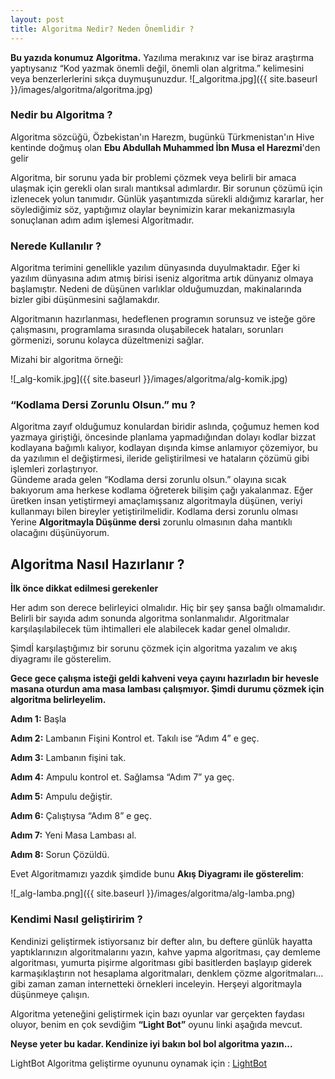 ```yaml
---
layout: post
title: Algoritma Nedir? Neden Önemlidir ?
---
```

<b>Bu yazıda konumuz Algoritma.</b>
Yazılıma merakınız var ise biraz araştırma yaptıysanız “Kod yazmak önemli değil, önemli olan algritma.” kelimesini veya benzerlerlerini sıkça duymuşunuzdur.
![_algoritma.jpg]({{ site.baseurl }}/images/algoritma/algoritma.jpg)

### Nedir bu Algoritma ?

Algoritma sözcüğü, Özbekistan'ın Harezm, bugünkü Türkmenistan'ın Hive kentinde doğmuş olan <b>Ebu Abdullah Muhammed İbn Musa el Harezmi</b>'den gelir

Algoritma, bir sorunu yada bir problemi çözmek veya belirli bir amaca ulaşmak için gerekli olan sıralı mantıksal adımlardır. Bir sorunun çözümü için izlenecek yolun tanımıdır. 
Günlük yaşantımızda sürekli  aldığımız kararlar, her söylediğimiz söz, yaptığımız olaylar beynimizin karar mekanizmasıyla sonuçlanan adım adım işlemesi Algoritmadır.

### Nerede Kullanılır ?

Algoritma terimini genellikle yazılım dünyasında duyulmaktadır. Eğer ki yazılım dünyasına adım atmış birisi iseniz algoritma artık dünyanız olmaya başlamıştır. Nedeni de düşünen varlıklar olduğumuzdan, makinalarında bizler gibi düşünmesini sağlamakdır. 

Algoritmanın hazırlanması, hedeflenen programın sorunsuz ve isteğe göre çalışmasını, programlama sırasında oluşabilecek hataları, sorunları görmenizi, sorunu kolayca düzeltmenizi sağlar.


Mizahi bir algoritma örneği:

![_alg-komik.jpg]({{ site.baseurl }}/images/algoritma/alg-komik.jpg)



### “Kodlama Dersi Zorunlu Olsun.” mu ?

Algoritma zayıf olduğumuz konulardan biridir aslında, çoğumuz hemen kod yazmaya giriştiği, öncesinde planlama yapmadığından dolayı kodlar bizzat kodlayana bağımlı kalıyor, kodlayan dışında kimse anlamıyor çözemiyor, bu da yazılımın el değiştirmesi, ileride geliştirilmesi ve hataların çözümü gibi işlemleri zorlaştırıyor.  
Gündeme arada gelen “Kodlama dersi zorunlu olsun.” olayına sıcak bakıyorum ama herkese kodlama öğreterek bilişim çağı yakalanmaz. Eğer üretken insan yetiştirmeyi amaçlamışsanız algoritmayla düşünen, veriyi kullanmayı bilen bireyler yetiştirilmelidir. Kodlama dersi zorunlu olması Yerine <b>Algoritmayla Düşünme dersi</b> zorunlu olmasının daha mantıklı olacağını düşünüyorum.


## Algoritma Nasıl Hazırlanır ?

<b>İlk önce dikkat edilmesi gerekenler </b>

Her adım son derece belirleyici olmalıdır. Hiç bir şey şansa bağlı olmamalıdır.
Belirli bir sayıda adım sonunda algoritma sonlanmalıdır.
Algoritmalar karşılaşılabilecek tüm ihtimalleri ele alabilecek kadar genel olmalıdır.



Şimdİ karşılaştığımız bir sorunu çözmek için algoritma yazalım ve akış diyagramı ile gösterelim.

<b>Gece gece çalışma isteği geldi kahveni veya çayını hazırladın bir hevesle masana oturdun ama masa lambası çalışmıyor. Şimdi durumu çözmek için algoritma belirleyelim.</b>


<b>Adım 1:</b> Başla

<b>Adım 2:</b> Lambanın Fişini Kontrol et. Takılı ise “Adım 4” e geç.

<b>Adım 3:</b> Lambanın fişini tak.

<b>Adım 4:</b> Ampulu kontrol et. Sağlamsa “Adım 7” ya geç.

<b>Adım 5:</b> Ampulu değiştir.

<b>Adım 6:</b> Çalıştıysa “Adım 8” e geç.

<b>Adım 7:</b> Yeni Masa Lambası al.

<b>Adım 8:</b> Sorun Çözüldü.


Evet Algoritmamızı yazdık şimdide bunu <b>Akış Diyagramı ile gösterelim</b>:

![_alg-lamba.png]({{ site.baseurl }}/images/algoritma/alg-lamba.png)


### Kendimi Nasıl geliştiririm ?

Kendinizi geliştirmek istiyorsanız bir defter alın, bu deftere günlük hayatta yaptıklarınızın algoritmalarını yazın, kahve yapma algoritması, çay demleme algoritması, yumurta pişirme algoritması gibi basitlerden başlayıp giderek karmaşıklaştırın not hesaplama algoritmaları, denklem  çözme algoritmaları... gibi zaman zaman internetteki örnekleri inceleyin. Herşeyi algoritmayla düşünmeye çalışın.

Algoritma yeteneğini geliştirmek için bazı oyunlar var gerçekten faydası oluyor, benim en çok sevdiğim <b>“Light Bot”</b> oyunu linki aşağıda mevcut.


<b>Neyse yeter bu kadar. Kendinize iyi bakın bol bol algoritma yazın...</b>

LightBot Algoritma geliştirme oyununu oynamak için :
<a href="https://lightbot.com/index.html"> LightBot<a>























